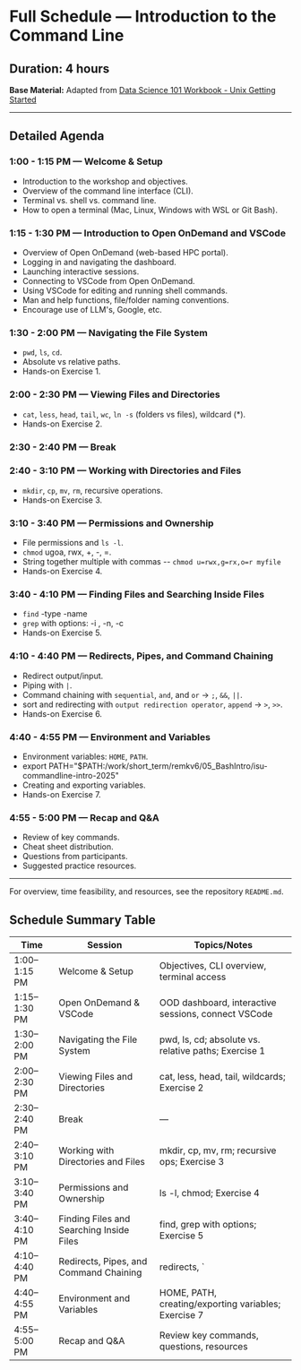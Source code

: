 # Full Schedule — Introduction to the Command Line

## Duration: 4 hours

**Base Material:** Adapted from [Data Science 101 Workbook - Unix Getting Started](https://datascience.101workbook.org/03-command-line/02e-tutorial-unix-getting-started/#gsc.tab=0)

---

## Detailed Agenda

### 1:00 - 1:15 PM — Welcome & Setup

- Introduction to the workshop and objectives.
- Overview of the command line interface (CLI).
- Terminal vs. shell vs. command line.
- How to open a terminal (Mac, Linux, Windows with WSL or Git Bash).

### 1:15 - 1:30 PM — Introduction to Open OnDemand and VSCode

- Overview of Open OnDemand (web-based HPC portal).
- Logging in and navigating the dashboard.
- Launching interactive sessions.
- Connecting to VSCode from Open OnDemand.
- Using VSCode for editing and running shell commands.
- Man and help functions, file/folder naming conventions.
- Encourage use of LLM's, Google, etc. 
  
### 1:30 - 2:00 PM — Navigating the File System

- `pwd`, `ls`, `cd`.
- Absolute vs relative paths.
- Hands-on Exercise 1.

### 2:00 - 2:30 PM — Viewing Files and Directories

- `cat`, `less`, `head`, `tail`, `wc`, `ln -s` (folders vs files), wildcard (*).
- Hands-on Exercise 2.

### 2:30 - 2:40 PM — Break

### 2:40 - 3:10 PM — Working with Directories and Files

- `mkdir`, `cp`, `mv`, `rm`, recursive operations.
- Hands-on Exercise 3.

### 3:10 - 3:40 PM — Permissions and Ownership

- File permissions and `ls -l`.
- `chmod` ugoa, rwx, +, -, =.
- String together multiple with commas -- `chmod u=rwx,g=rx,o=r myfile`
- Hands-on Exercise 4.

### 3:40 - 4:10 PM — Finding Files and Searching Inside Files

- `find` -type -name
- `grep` with options: -i , -n, -c
- Hands-on Exercise 5.

### 4:10 - 4:40 PM — Redirects, Pipes, and Command Chaining

- Redirect output/input.
- Piping with `|`.
- Command chaining with `sequential`, `and`, and `or` -> `;`, `&&`, `||`.
- sort and redirecting with `output redirection operator`, `append` -> `>`, `>>`.
- Hands-on Exercise 6.

### 4:40 - 4:55 PM — Environment and Variables

- Environment variables: `HOME`, `PATH`.
- export PATH="$PATH:/work/short_term/remkv6/05_BashIntro/isu-commandline-intro-2025" 
- Creating and exporting variables.
- Hands-on Exercise 7.

### 4:55 - 5:00 PM — Recap and Q&A

- Review of key commands.
- Cheat sheet distribution.
- Questions from participants.
- Suggested practice resources.

---

For overview, time feasibility, and resources, see the repository `README.md`.

## Schedule Summary Table

| Time           | Session                                   | Topics/Notes                                                                 |
|----------------|-------------------------------------------|-------------------------------------------------------------------------------|
| 1:00–1:15 PM   | Welcome & Setup                           | Objectives, CLI overview, terminal access                                     |
| 1:15–1:30 PM   | Open OnDemand & VSCode                    | OOD dashboard, interactive sessions, connect VSCode                           |
| 1:30–2:00 PM   | Navigating the File System                | pwd, ls, cd; absolute vs. relative paths; Exercise 1                          |
| 2:00–2:30 PM   | Viewing Files and Directories             | cat, less, head, tail, wildcards; Exercise 2                                  |
| 2:30–2:40 PM   | Break                                     | —                                                                             |
| 2:40–3:10 PM   | Working with Directories and Files        | mkdir, cp, mv, rm; recursive ops; Exercise 3                                  |
| 3:10–3:40 PM   | Permissions and Ownership                 | ls -l, chmod; Exercise 4                                                      |
| 3:40–4:10 PM   | Finding Files and Searching Inside Files  | find, grep with options; Exercise 5                                           |
| 4:10–4:40 PM   | Redirects, Pipes, and Command Chaining    | redirects, `|`, `;`, `&&`, `||`; Exercise 6                                   |
| 4:40–4:55 PM   | Environment and Variables                 | HOME, PATH, creating/exporting variables; Exercise 7                          |
| 4:55–5:00 PM   | Recap and Q&A                             | Review key commands, questions, resources                                     |
